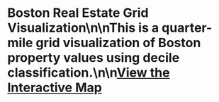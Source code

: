 # Boston Real Estate Grid Visualization\n\nThis is a quarter-mile grid visualization of Boston property values using decile classification.\n\n[View the Interactive Map](./index.html)
